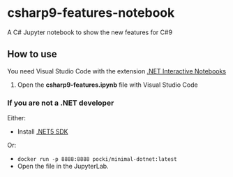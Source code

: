# csharp9-features-notebook
A C# Jupyter notebook to show the new features for C#9

## How to use
You need Visual Studio Code with the extension [.NET Interactive Notebooks](https://marketplace.visualstudio.com/items?itemName=ms-dotnettools.dotnet-interactive-vscode)

1. Open the **csharp9-features.ipynb** file with Visual Studio Code


### If you are not a .NET developer
Either:
- Install [.NET5 SDK](https://dotnet.microsoft.com/en-us/download/dotnet/5.0)

Or:
- `docker run -p 8888:8888 pocki/minimal-dotnet:latest`
- Open the file in the JupyterLab.